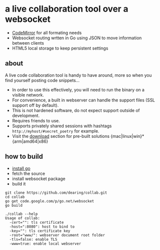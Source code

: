 # a live collaboration tool over a websocket #

- [CodeMirror](http://codemirror.net/) for all formating needs
- Websocket routing wrtten in Go using JSON to move information between clients
- HTML5 local storage to keep persistent settings

## about ##
A live code collaboration tool is handy to have around, more so when you find yourself posting code snippets...

- In order to use this effectively, you will need to run the binary on a visible network.
- For convenience, a built in webserver can handle the support files (SSL support off by default).
- This is not hardened software, do not expect support outside of development.
- Requires friends to use.
- Supports privately shared sessions with hashtags `http://myhost/#secret_poetry` for example.
- Visit the [download](https://github.com/dearing/collab/downloads) section for pre-built solutions {mac|linux|win}*{arm|amd64|x86}

## how to build ##
- [install go](http://golang.org/doc/install)
- fetch the source
- install websocket package
- build it

```
git clone https://github.com/dearing/collab.git
cd collab
go get code.google.com/p/go.net/websocket
go build

./collab --help
Usage of collab:
  -cert="": tls certificate
  -host=":8080": host to bind to
  -key="": tls certificate key
  -root="www/": webserver document root folder
  -tls=false: enable TLS
  -www=true: enable local webserver
```
